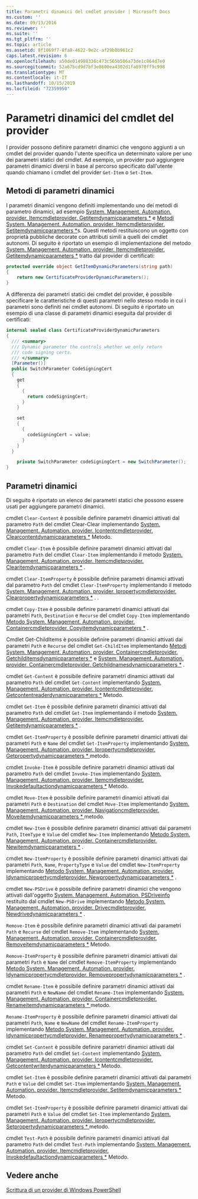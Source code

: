 ```yaml
---
title: Parametri dinamici del cmdlet provider | Microsoft Docs
ms.custom: ''
ms.date: 09/13/2016
ms.reviewer: ''
ms.suite: ''
ms.tgt_pltfrm: ''
ms.topic: article
ms.assetid: 8f1069f7-8fa8-4622-9e2c-af29b0b961c2
caps.latest.revision: 6
ms.openlocfilehash: a50de014988336c473c565b506a73de1c864d7e0
ms.sourcegitcommit: 52a67bcd9d7bf3e8600ea4302d1fa8970ff9c998
ms.translationtype: MT
ms.contentlocale: it-IT
ms.lasthandoff: 10/15/2019
ms.locfileid: "72359950"
---
```

# <a name="provider-cmdlet-dynamic-parameters"></a>Parametri dinamici del cmdlet del provider

I provider possono definire parametri dinamici che vengono aggiunti a un cmdlet del provider quando l'utente specifica un determinato valore per uno dei parametri statici del cmdlet. Ad esempio, un provider può aggiungere parametri dinamici diversi in base al percorso specificato dall'utente quando chiamano i cmdlet del provider `Get-Item` o `Set-Item`.

## <a name="dynamic-parameter-methods"></a>Metodi di parametri dinamici

I parametri dinamici vengono definiti implementando uno dei metodi di parametro dinamici, ad esempio [System. Management. Automation. provider. Itemcmdletprovider. Getitemdynamicparameters *](/dotnet/api/System.Management.Automation.Provider.ItemCmdletProvider.GetItemDynamicParameters) e [ Metodi System. Management. Automation. provider. Itemcmdletprovider. Setitemdynamicparameters *](/dotnet/api/System.Management.Automation.Provider.ItemCmdletProvider.SetItemDynamicParameters)s. Questi metodi restituiscono un oggetto con proprietà pubbliche decorate con attributi simili a quelli dei cmdlet autonomi. Di seguito è riportato un esempio di implementazione del metodo [System. Management. Automation. provider. Itemcmdletprovider. Getitemdynamicparameters *](/dotnet/api/System.Management.Automation.Provider.ItemCmdletProvider.GetItemDynamicParameters) tratto dal provider di certificati:

```csharp
protected override object GetItemDynamicParameters(string path)
{
    return new CertificateProviderDynamicParameters();
}
```

A differenza dei parametri statici dei cmdlet del provider, è possibile specificare le caratteristiche di questi parametri nello stesso modo in cui i parametri sono definiti nei cmdlet autonomi. Di seguito è riportato un esempio di una classe di parametri dinamici eseguita dal provider di certificati:

```csharp
internal sealed class CertificateProviderDynamicParameters
{
  /// <summary>
  /// Dynamic parameter the controls whether we only return
  /// code signing certs.
  /// </summary>
  [Parameter()]
  public SwitchParameter CodeSigningCert
  {
    get
    {
      {
        return codeSigningCert;
      }
    }

    set
    {
      {
        codeSigningCert = value;
      }
    }
  }

    private SwitchParameter codeSigningCert = new SwitchParameter();
}
```

## <a name="dynamic-parameters"></a>Parametri dinamici

Di seguito è riportato un elenco dei parametri statici che possono essere usati per aggiungere parametri dinamici.

cmdlet `Clear-Content` è possibile definire parametri dinamici attivati dal parametro `Path` del cmdlet Clear-Clear implementando [System. Management. Automation. provider. Icontentcmdletprovider. Clearcontentdynamicparameters *](/dotnet/api/System.Management.Automation.Provider.IContentCmdletProvider.ClearContentDynamicParameters) Metodo.

cmdlet `Clear-Item` è possibile definire parametri dinamici attivati dal parametro `Path` del cmdlet `Clear-Item` implementando il metodo [System. Management. Automation. provider. Itemcmdletprovider. Clearitemdynamicparameters *](/dotnet/api/System.Management.Automation.Provider.ItemCmdletProvider.ClearItemDynamicParameters) .

cmdlet `Clear-ItemProperty` è possibile definire parametri dinamici attivati dal parametro `Path` del cmdlet `Clear-ItemProperty` implementando il metodo [System. Management. Automation. provider. Ipropertycmdletprovider. Clearpropertydynamicparameters *](/dotnet/api/System.Management.Automation.Provider.IPropertyCmdletProvider.ClearPropertyDynamicParameters) . .

cmdlet `Copy-Item` è possibile definire parametri dinamici attivati dai parametri `Path`, `Destination` e `Recurse` del cmdlet `Copy-Item` implementando [ Metodo System. Management. Automation. provider. Containercmdletprovider. Copyitemdynamicparameters *](/dotnet/api/System.Management.Automation.Provider.ContainerCmdletProvider.CopyItemDynamicParameters) .

Cmdlet Get-ChildItems è possibile definire parametri dinamici attivati dai parametri `Path` e `Recurse` del cmdlet `Get-ChildItem` implementando [ Metodi System. Management. Automation. provider. Containercmdletprovider. Getchilditemsdynamicparameters *](/dotnet/api/System.Management.Automation.Provider.ContainerCmdletProvider.GetChildItemsDynamicParameters) e [System. Management. Automation. provider. Containercmdletprovider. Getchildnamesdynamicparameters *](/dotnet/api/System.Management.Automation.Provider.ContainerCmdletProvider.GetChildNamesDynamicParameters) .

cmdlet `Get-Content` è possibile definire parametri dinamici attivati dal parametro `Path` del cmdlet `Get-Content` implementando [System. Management. Automation. provider. Icontentcmdletprovider. Getcontentreaderdynamicparameters *](/dotnet/api/System.Management.Automation.Provider.IContentCmdletProvider.GetContentReaderDynamicParameters) Metodo.

cmdlet `Get-Item` è possibile definire parametri dinamici attivati dal parametro `Path` del cmdlet `Get-Item` implementando il metodo [System. Management. Automation. provider. Itemcmdletprovider. Getitemdynamicparameters *](/dotnet/api/System.Management.Automation.Provider.ItemCmdletProvider.GetItemDynamicParameters) .

cmdlet `Get-ItemProperty` è possibile definire parametri dinamici attivati dai parametri `Path` e `Name` del cmdlet `Get-ItemProperty` implementando [System. Management. Automation. provider. Ipropertycmdletprovider. Getpropertydynamicparameters * ](/dotnet/api/System.Management.Automation.Provider.IPropertyCmdletProvider.GetPropertyDynamicParameters)metodo.

cmdlet `Invoke-Item` è possibile definire parametri dinamici attivati dal parametro `Path` del cmdlet `Invoke-Item` implementando [System. Management. Automation. provider. Itemcmdletprovider. Invokedefaultactiondynamicparameters *](/dotnet/api/System.Management.Automation.Provider.ItemCmdletProvider.InvokeDefaultActionDynamicParameters) Metodo.

cmdlet `Move-Item` è possibile definire parametri dinamici attivati dai parametri `Path` e `Destination` del cmdlet `Move-Item` implementando [System. Management. Automation. provider. Navigationcmdletprovider. Moveitemdynamicparameters * ](/dotnet/api/System.Management.Automation.Provider.NavigationCmdletProvider.MoveItemDynamicParameters)metodo.

cmdlet `New-Item` è possibile definire parametri dinamici attivati dai parametri `Path`, `ItemType` e `Value` del cmdlet `New-Item` implementando [ Metodo System. Management. Automation. provider. Containercmdletprovider. Newitemdynamicparameters *](/dotnet/api/System.Management.Automation.Provider.ContainerCmdletProvider.NewItemDynamicParameters) .

cmdlet `New-ItemProperty` è possibile definire parametri dinamici attivati dai parametri `Path`, `Name`, `PropertyType` e `Value` del cmdlet `New-ItemProperty` implementando [ Metodo System. Management. Automation. provider. Idynamicpropertycmdletprovider. Newpropertydynamicparameters *](/dotnet/api/System.Management.Automation.Provider.IDynamicPropertyCmdletProvider.NewPropertyDynamicParameters) .

cmdlet `New-PSDrive` è possibile definire parametri dinamici che vengono attivati dall'oggetto [System. Management. Automation. PSDriveinfo](/dotnet/api/System.Management.Automation.PSDriveInfo) restituito dal cmdlet `New-PSDrive` implementando [ Metodo System. Management. Automation. provider. Drivecmdletprovider. Newdrivedynamicparameters *](/dotnet/api/System.Management.Automation.Provider.DriveCmdletProvider.NewDriveDynamicParameters) .

`Remove-Item` è possibile definire parametri dinamici attivati dai parametri `Path` e `Recurse` del cmdlet `Remove-Item` implementando [System. Management. Automation. provider. Containercmdletprovider. Removeitemdynamicparameters *](/dotnet/api/System.Management.Automation.Provider.ContainerCmdletProvider.RemoveItemDynamicParameters) Metodo.

`Remove-ItemProperty` è possibile definire parametri dinamici attivati dai parametri `Path` e `Name` del cmdlet `Remove-ItemProperty` implementando [ Metodo System. Management. Automation. provider. Idynamicpropertycmdletprovider. Removepropertydynamicparameters *](/dotnet/api/System.Management.Automation.Provider.IDynamicPropertyCmdletProvider.RemovePropertyDynamicParameters) .

cmdlet `Rename-Item` è possibile definire parametri dinamici attivati dai parametri `Path` e `NewName` del cmdlet `Rename-Item` implementando [System. Management. Automation. provider. Containercmdletprovider. Renameitemdynamicparameters * ](/dotnet/api/System.Management.Automation.Provider.ContainerCmdletProvider.RenameItemDynamicParameters)metodo.

`Rename-ItemProperty` è possibile definire parametri dinamici attivati dai parametri `Path`, `Name` e `NewName` del cmdlet `Rename-ItemProperty` implementando [ Metodo System. Management. Automation. provider. Idynamicpropertycmdletprovider. Renamepropertydynamicparameters *](/dotnet/api/System.Management.Automation.Provider.IDynamicPropertyCmdletProvider.RenamePropertyDynamicParameters) .

cmdlet `Set-Content` è possibile definire parametri dinamici attivati dal parametro `Path` del cmdlet `Set-Content` implementando [System. Management. Automation. provider. Icontentcmdletprovider. Getcontentwriterdynamicparameters *](/dotnet/api/System.Management.Automation.Provider.IContentCmdletProvider.GetContentWriterDynamicParameters) Metodo.

cmdlet `Set-Item` è possibile definire parametri dinamici attivati dai parametri `Path` e `Value` del cmdlet `Set-Item` implementando [System. Management. Automation. provider. Itemcmdletprovider. Setitemdynamicparameters *](/dotnet/api/System.Management.Automation.Provider.ItemCmdletProvider.SetItemDynamicParameters) Metodo.

cmdlet `Set-ItemProperty` è possibile definire parametri dinamici attivati dai parametri `Path` e `Value` del cmdlet `Set-Item` implementando [System. Management. Automation. provider. Ipropertycmdletprovider. Setpropertydynamicparameters * ](/dotnet/api/System.Management.Automation.Provider.IPropertyCmdletProvider.SetPropertyDynamicParameters)metodo.

cmdlet `Test-Path` è possibile definire parametri dinamici attivati dal parametro `Path` del cmdlet `Test-Path` implementando [System. Management. Automation. provider. Itemcmdletprovider. Invokedefaultactiondynamicparameters *](/dotnet/api/System.Management.Automation.Provider.ItemCmdletProvider.InvokeDefaultActionDynamicParameters) Metodo.

## <a name="see-also"></a>Vedere anche

[Scrittura di un provider di Windows PowerShell](./writing-a-windows-powershell-provider.md)